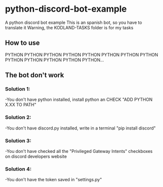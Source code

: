 # python-discord-bot-example
A python discord bot example
This is an spanish bot, so you have to translate it
Warning, the KODLAND-TASKS folder is for my tasks

## How to use
PYTHON PYTHON PYTHON PYTHON PYTHON PYTHON PYTHON PYTHON PYTHON PYTHON PYTHON PYTHON PYTHON...
## The bot don't work
### Solution 1:
-You don't have python installed, install python an CHECK "ADD PYTHON X.XX TO PATH"
### Solution 2:
-You don't have discord.py installed, write in a terminal "pip install discord"
### Solution 3:
-You don't have checked all the "Privileged Gateway Intents" checkboxes on discord developers website
### Solution 4:
-You don't have the token saved in "settings.py"
